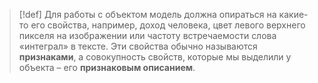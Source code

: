 
> [!def] 
> Для работы с объектом модель должна опираться на какие-то его свойства, например, доход человека, цвет левого верхнего пикселя на изображении или частоту встречаемости слова «интеграл» в тексте. Эти свойства обычно называются **признаками**, а совокупность свойств, которые мы выделили у объекта – его **признаковым описанием**.


